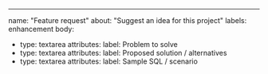 ---
name: "Feature request"
about: "Suggest an idea for this project"
labels: enhancement
body:
  - type: textarea
    attributes:
      label: Problem to solve
  - type: textarea
    attributes:
      label: Proposed solution / alternatives
  - type: textarea
    attributes:
      label: Sample SQL / scenario
